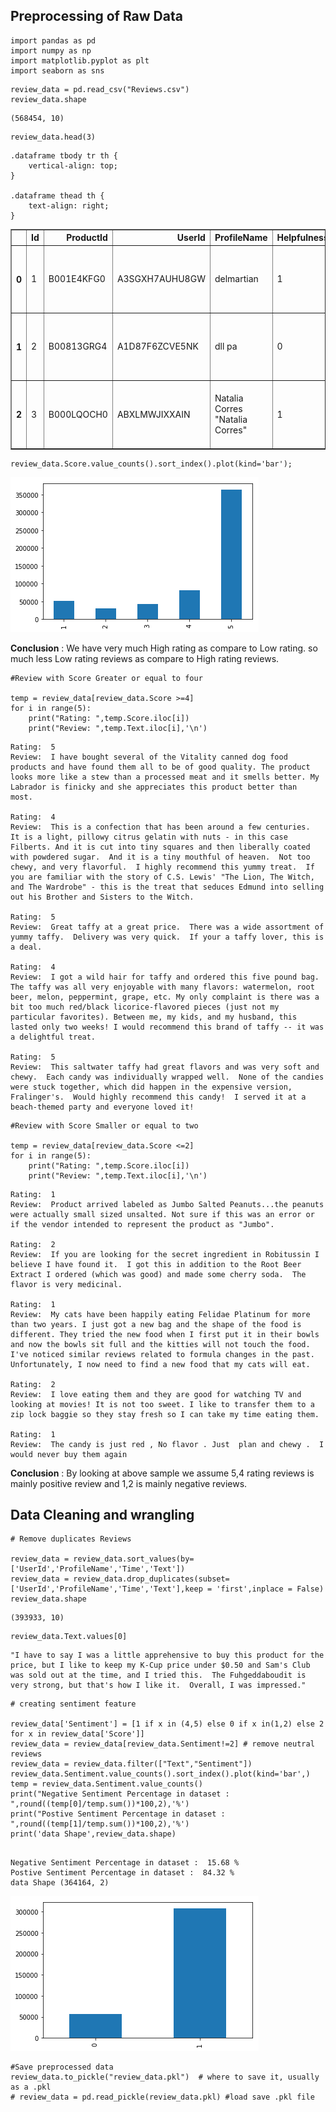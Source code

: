 
## Preprocessing of Raw Data



```
import pandas as pd 
import numpy as np
import matplotlib.pyplot as plt
import seaborn as sns

```


```
review_data = pd.read_csv("Reviews.csv")
review_data.shape
```




    (568454, 10)




```
review_data.head(3)
```




<div>


    .dataframe tbody tr th {
        vertical-align: top;
    }

    .dataframe thead th {
        text-align: right;
    }
<table border="1" class="dataframe">
  <thead>
    <tr style="text-align: right;">
      <th></th>
      <th>Id</th>
      <th>ProductId</th>
      <th>UserId</th>
      <th>ProfileName</th>
      <th>HelpfulnessNumerator</th>
      <th>HelpfulnessDenominator</th>
      <th>Score</th>
      <th>Time</th>
      <th>Summary</th>
      <th>Text</th>
    </tr>
  </thead>
  <tbody>
    <tr>
      <th>0</th>
      <td>1</td>
      <td>B001E4KFG0</td>
      <td>A3SGXH7AUHU8GW</td>
      <td>delmartian</td>
      <td>1</td>
      <td>1</td>
      <td>5</td>
      <td>1303862400</td>
      <td>Good Quality Dog Food</td>
      <td>I have bought several of the Vitality canned d...</td>
    </tr>
    <tr>
      <th>1</th>
      <td>2</td>
      <td>B00813GRG4</td>
      <td>A1D87F6ZCVE5NK</td>
      <td>dll pa</td>
      <td>0</td>
      <td>0</td>
      <td>1</td>
      <td>1346976000</td>
      <td>Not as Advertised</td>
      <td>Product arrived labeled as Jumbo Salted Peanut...</td>
    </tr>
    <tr>
      <th>2</th>
      <td>3</td>
      <td>B000LQOCH0</td>
      <td>ABXLMWJIXXAIN</td>
      <td>Natalia Corres "Natalia Corres"</td>
      <td>1</td>
      <td>1</td>
      <td>4</td>
      <td>1219017600</td>
      <td>"Delight" says it all</td>
      <td>This is a confection that has been around a fe...</td>
    </tr>
  </tbody>
</table>
</div>




```
review_data.Score.value_counts().sort_index().plot(kind='bar');
```


![png](resources/output_4_0.png)


**Conclusion** : We have very much High rating as compare to Low rating.
so much less Low rating reviews as compare to High rating reviews.


```
#Review with Score Greater or equal to four

temp = review_data[review_data.Score >=4]
for i in range(5):
    print("Rating: ",temp.Score.iloc[i])
    print("Review: ",temp.Text.iloc[i],'\n')
```

    Rating:  5
    Review:  I have bought several of the Vitality canned dog food products and have found them all to be of good quality. The product looks more like a stew than a processed meat and it smells better. My Labrador is finicky and she appreciates this product better than  most. 
    
    Rating:  4
    Review:  This is a confection that has been around a few centuries.  It is a light, pillowy citrus gelatin with nuts - in this case Filberts. And it is cut into tiny squares and then liberally coated with powdered sugar.  And it is a tiny mouthful of heaven.  Not too chewy, and very flavorful.  I highly recommend this yummy treat.  If you are familiar with the story of C.S. Lewis' "The Lion, The Witch, and The Wardrobe" - this is the treat that seduces Edmund into selling out his Brother and Sisters to the Witch. 
    
    Rating:  5
    Review:  Great taffy at a great price.  There was a wide assortment of yummy taffy.  Delivery was very quick.  If your a taffy lover, this is a deal. 
    
    Rating:  4
    Review:  I got a wild hair for taffy and ordered this five pound bag. The taffy was all very enjoyable with many flavors: watermelon, root beer, melon, peppermint, grape, etc. My only complaint is there was a bit too much red/black licorice-flavored pieces (just not my particular favorites). Between me, my kids, and my husband, this lasted only two weeks! I would recommend this brand of taffy -- it was a delightful treat. 
    
    Rating:  5
    Review:  This saltwater taffy had great flavors and was very soft and chewy.  Each candy was individually wrapped well.  None of the candies were stuck together, which did happen in the expensive version, Fralinger's.  Would highly recommend this candy!  I served it at a beach-themed party and everyone loved it! 
    



```
#Review with Score Smaller or equal to two

temp = review_data[review_data.Score <=2]
for i in range(5):
    print("Rating: ",temp.Score.iloc[i])
    print("Review: ",temp.Text.iloc[i],'\n')
```

    Rating:  1
    Review:  Product arrived labeled as Jumbo Salted Peanuts...the peanuts were actually small sized unsalted. Not sure if this was an error or if the vendor intended to represent the product as "Jumbo". 
    
    Rating:  2
    Review:  If you are looking for the secret ingredient in Robitussin I believe I have found it.  I got this in addition to the Root Beer Extract I ordered (which was good) and made some cherry soda.  The flavor is very medicinal. 
    
    Rating:  1
    Review:  My cats have been happily eating Felidae Platinum for more than two years. I just got a new bag and the shape of the food is different. They tried the new food when I first put it in their bowls and now the bowls sit full and the kitties will not touch the food. I've noticed similar reviews related to formula changes in the past. Unfortunately, I now need to find a new food that my cats will eat. 
    
    Rating:  2
    Review:  I love eating them and they are good for watching TV and looking at movies! It is not too sweet. I like to transfer them to a zip lock baggie so they stay fresh so I can take my time eating them. 
    
    Rating:  1
    Review:  The candy is just red , No flavor . Just  plan and chewy .  I would never buy them again 
    


**Conclusion** : By looking at above sample we assume 5,4 rating reviews is mainly positive review and 1,2 is mainly negative reviews.

## Data Cleaning and wrangling


```
# Remove duplicates Reviews

review_data = review_data.sort_values(by=['UserId','ProfileName','Time','Text'])
review_data = review_data.drop_duplicates(subset=['UserId','ProfileName','Time','Text'],keep = 'first',inplace = False)
review_data.shape
```




    (393933, 10)




```
review_data.Text.values[0]
```




    "I have to say I was a little apprehensive to buy this product for the price, but I like to keep my K-Cup price under $0.50 and Sam's Club was sold out at the time, and I tried this.  The Fuhgeddaboudit is very strong, but that's how I like it.  Overall, I was impressed."




```
# creating sentiment feature

review_data['Sentiment'] = [1 if x in (4,5) else 0 if x in(1,2) else 2 for x in review_data['Score']]
review_data = review_data[review_data.Sentiment!=2] # remove neutral reviews
review_data = review_data.filter(["Text","Sentiment"])
review_data.Sentiment.value_counts().sort_index().plot(kind='bar',)
temp = review_data.Sentiment.value_counts()
print("Negative Sentiment Percentage in dataset : ",round((temp[0]/temp.sum())*100,2),'%')
print("Postive Sentiment Percentage in dataset : ",round((temp[1]/temp.sum())*100,2),'%')
print('data Shape',review_data.shape)


```

    Negative Sentiment Percentage in dataset :  15.68 %
    Postive Sentiment Percentage in dataset :  84.32 %
    data Shape (364164, 2)



![png](resources/output_12_1.png)



```
#Save preprocessed data
review_data.to_pickle("review_data.pkl")  # where to save it, usually as a .pkl
# review_data = pd.read_pickle(review_data.pkl) #load save .pkl file
```
